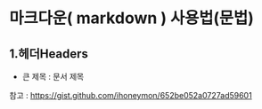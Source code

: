 # 마크다운( markdown ) 사용법(문법)  
## 1.헤더Headers
* 큰 제목 : 문서 제목  

참고 : <https://gist.github.com/ihoneymon/652be052a0727ad59601>
